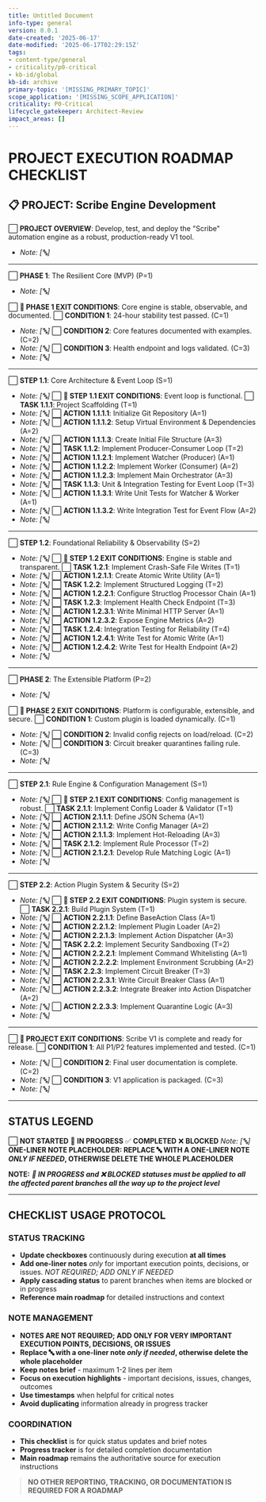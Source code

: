 ```yaml
---
title: Untitled Document
info-type: general
version: 0.0.1
date-created: '2025-06-17'
date-modified: '2025-06-17T02:29:15Z'
tags:
- content-type/general
- criticality/p0-critical
- kb-id/global
kb-id: archive
primary-topic: '[MISSING_PRIMARY_TOPIC]'
scope_application: '[MISSING_SCOPE_APPLICATION]'
criticality: P0-Critical
lifecycle_gatekeeper: Architect-Review
impact_areas: []
---
```

# PROJECT EXECUTION ROADMAP CHECKLIST

## **📋 PROJECT**: Scribe Engine Development

⬜ **PROJECT OVERVIEW**: Develop, test, and deploy the "Scribe" automation engine as a robust, production-ready V1 tool.
- *Note: [🔤]*

---

⬜ **PHASE 1**: The Resilient Core (MVP) (P=1)
- *Note: [🔤]*

⬜ **🏁 PHASE 1 EXIT CONDITIONS**: Core engine is stable, observable, and documented.
⬜ **CONDITION 1**: 24-hour stability test passed. (C=1)
- *Note: [🔤]*
⬜ **CONDITION 2**: Core features documented with examples. (C=2)
- *Note: [🔤]*
⬜ **CONDITION 3**: Health endpoint and logs validated. (C=3)
- *Note: [🔤]*

---

⬜ **STEP 1.1**: Core Architecture & Event Loop (S=1)
- *Note: [🔤]*
⬜ **🏁 STEP 1.1 EXIT CONDITIONS**: Event loop is functional.
⬜ **TASK 1.1.1**: Project Scaffolding (T=1)
- *Note: [🔤]*
⬜ **ACTION 1.1.1.1**: Initialize Git Repository (A=1)
- *Note: [🔤]*
⬜ **ACTION 1.1.1.2**: Setup Virtual Environment & Dependencies (A=2)
- *Note: [🔤]*
⬜ **ACTION 1.1.1.3**: Create Initial File Structure (A=3)
- *Note: [🔤]*
⬜ **TASK 1.1.2**: Implement Producer-Consumer Loop (T=2)
- *Note: [🔤]*
⬜ **ACTION 1.1.2.1**: Implement Watcher (Producer) (A=1)
- *Note: [🔤]*
⬜ **ACTION 1.1.2.2**: Implement Worker (Consumer) (A=2)
- *Note: [🔤]*
⬜ **ACTION 1.1.2.3**: Implement Main Orchestrator (A=3)
- *Note: [🔤]*
⬜ **TASK 1.1.3**: Unit & Integration Testing for Event Loop (T=3)
- *Note: [🔤]*
⬜ **ACTION 1.1.3.1**: Write Unit Tests for Watcher & Worker (A=1)
- *Note: [🔤]*
⬜ **ACTION 1.1.3.2**: Write Integration Test for Event Flow (A=2)
- *Note: [🔤]*

---

⬜ **STEP 1.2**: Foundational Reliability & Observability (S=2)
- *Note: [🔤]*
⬜ **🏁 STEP 1.2 EXIT CONDITIONS**: Engine is stable and transparent.
⬜ **TASK 1.2.1**: Implement Crash-Safe File Writes (T=1)
- *Note: [🔤]*
⬜ **ACTION 1.2.1.1**: Create Atomic Write Utility (A=1)
- *Note: [🔤]*
⬜ **TASK 1.2.2**: Implement Structured Logging (T=2)
- *Note: [🔤]*
⬜ **ACTION 1.2.2.1**: Configure Structlog Processor Chain (A=1)
- *Note: [🔤]*
⬜ **TASK 1.2.3**: Implement Health Check Endpoint (T=3)
- *Note: [🔤]*
⬜ **ACTION 1.2.3.1**: Write Minimal HTTP Server (A=1)
- *Note: [🔤]*
⬜ **ACTION 1.2.3.2**: Expose Engine Metrics (A=2)
- *Note: [🔤]*
⬜ **TASK 1.2.4**: Integration Testing for Reliability (T=4)
- *Note: [🔤]*
⬜ **ACTION 1.2.4.1**: Write Test for Atomic Write (A=1)
- *Note: [🔤]*
⬜ **ACTION 1.2.4.2**: Write Test for Health Endpoint (A=2)
- *Note: [🔤]*

---

⬜ **PHASE 2**: The Extensible Platform (P=2)
- *Note: [🔤]*

⬜ **🏁 PHASE 2 EXIT CONDITIONS**: Platform is configurable, extensible, and secure.
⬜ **CONDITION 1**: Custom plugin is loaded dynamically. (C=1)
- *Note: [🔤]*
⬜ **CONDITION 2**: Invalid config rejects on load/reload. (C=2)
- *Note: [🔤]*
⬜ **CONDITION 3**: Circuit breaker quarantines failing rule. (C=3)
- *Note: [🔤]*

---

⬜ **STEP 2.1**: Rule Engine & Configuration Management (S=1)
- *Note: [🔤]*
⬜ **🏁 STEP 2.1 EXIT CONDITIONS**: Config management is robust.
⬜ **TASK 2.1.1**: Implement Config Loader & Validator (T=1)
- *Note: [🔤]*
⬜ **ACTION 2.1.1.1**: Define JSON Schema (A=1)
- *Note: [🔤]*
⬜ **ACTION 2.1.1.2**: Write Config Manager (A=2)
- *Note: [🔤]*
⬜ **ACTION 2.1.1.3**: Implement Hot-Reloading (A=3)
- *Note: [🔤]*
⬜ **TASK 2.1.2**: Implement Rule Processor (T=2)
- *Note: [🔤]*
⬜ **ACTION 2.1.2.1**: Develop Rule Matching Logic (A=1)
- *Note: [🔤]*

---

⬜ **STEP 2.2**: Action Plugin System & Security (S=2)
- *Note: [🔤]*
⬜ **🏁 STEP 2.2 EXIT CONDITIONS**: Plugin system is secure.
⬜ **TASK 2.2.1**: Build Plugin System (T=1)
- *Note: [🔤]*
⬜ **ACTION 2.2.1.1**: Define BaseAction Class (A=1)
- *Note: [🔤]*
⬜ **ACTION 2.2.1.2**: Implement Plugin Loader (A=2)
- *Note: [🔤]*
⬜ **ACTION 2.2.1.3**: Implement Action Dispatcher (A=3)
- *Note: [🔤]*
⬜ **TASK 2.2.2**: Implement Security Sandboxing (T=2)
- *Note: [🔤]*
⬜ **ACTION 2.2.2.1**: Implement Command Whitelisting (A=1)
- *Note: [🔤]*
⬜ **ACTION 2.2.2.2**: Implement Environment Scrubbing (A=2)
- *Note: [🔤]*
⬜ **TASK 2.2.3**: Implement Circuit Breaker (T=3)
- *Note: [🔤]*
⬜ **ACTION 2.2.3.1**: Write Circuit Breaker Class (A=1)
- *Note: [🔤]*
⬜ **ACTION 2.2.3.2**: Integrate Breaker into Action Dispatcher (A=2)
- *Note: [🔤]*
⬜ **ACTION 2.2.3.3**: Implement Quarantine Logic (A=3)
- *Note: [🔤]*

---

⬜ **🏁 PROJECT EXIT CONDITIONS**: Scribe V1 is complete and ready for release.
⬜ **CONDITION 1**: All P1/P2 features implemented and tested. (C=1)
- *Note: [🔤]*
⬜ **CONDITION 2**: Final user documentation is complete. (C=2)
- *Note: [🔤]*
⬜ **CONDITION 3**: V1 application is packaged. (C=3)
- *Note: [🔤]*

---

## STATUS LEGEND

⬜ **NOT STARTED**
🔄 **IN PROGRESS**
✅ **COMPLETED**
❌ **BLOCKED**
*Note: [🔤]* **ONE-LINER NOTE PLACEHOLDER: REPLACE 🔤 WITH A ONE-LINER NOTE *ONLY IF NEEDED*, OTHERWISE DELETE THE WHOLE PLACEHOLDER**

**NOTE:** ***🔄 IN PROGRESS and ❌ BLOCKED statuses must be applied to all the affected parent branches all the way up to the project level***

---

## CHECKLIST USAGE PROTOCOL

### **STATUS TRACKING**
- **Update checkboxes** continuously during execution **at all times**
- **Add one-liner notes** *only* for important execution points, decisions, or issues. *NOT REQUIRED; ADD ONLY IF NEEDED*
- **Apply cascading status** to parent branches when items are blocked or in progress
- **Reference main roadmap** for detailed instructions and context

### **NOTE MANAGEMENT**
- **NOTES ARE NOT REQUIRED; ADD ONLY FOR VERY IMPORTANT EXECUTION POINTS, DECISIONS, OR ISSUES**
- **Replace 🔤 with a one-liner note *only if needed*, otherwise delete the whole placeholder**
- **Keep notes brief** - maximum 1-2 lines per item
- **Focus on execution highlights** - important decisions, issues, changes, outcomes
- **Use timestamps** when helpful for critical notes
- **Avoid duplicating** information already in progress tracker

### **COORDINATION**
- **This checklist** is for quick status updates and brief notes
- **Progress tracker** is for detailed completion documentation
- **Main roadmap** remains the authoritative source for execution instructions

>**NO OTHER REPORTING, TRACKING, OR DOCUMENTATION IS REQUIRED FOR A ROADMAP**
